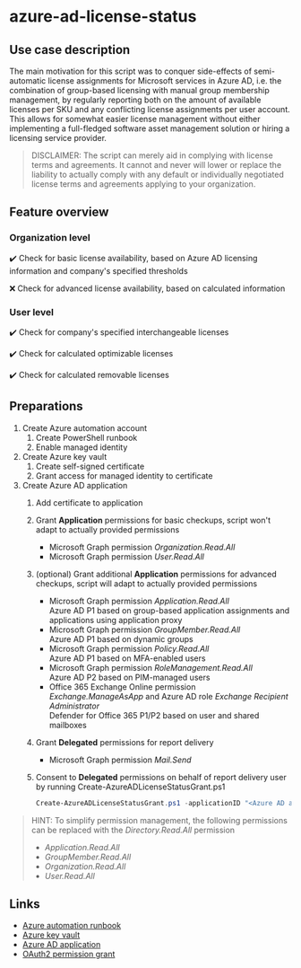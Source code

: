 # azure-ad-license-status

## Use case description

The main motivation for this script was to conquer side-effects of semi-automatic license assignments for Microsoft services in Azure AD, i.e. the combination of group-based licensing with manual group membership management, by regularly reporting both on the amount of available licenses per SKU and any conflicting license assignments per user account. This allows for somewhat easier license management without either implementing a full-fledged software asset management solution or hiring a licensing service provider.

> DISCLAIMER: The script can merely aid in complying with license terms and agreements. It cannot and never will lower or replace the liability to actually comply with any default or individually negotiated license terms and agreements applying to your organization.

## Feature overview

### Organization level

:heavy_check_mark: Check for basic license availability, based on Azure AD licensing information and company's specified thresholds

:x: Check for advanced license availability, based on calculated information

### User level

:heavy_check_mark: Check for company's specified interchangeable licenses

:heavy_check_mark: Check for calculated optimizable licenses

:heavy_check_mark: Check for calculated removable licenses

## Preparations

1. Create Azure automation account
   1. Create PowerShell runbook
   2. Enable managed identity
2. Create Azure key vault
   1. Create self-signed certificate
   2. Grant access for managed identity to certificate
3. Create Azure AD application
   1. Add certificate to application
   2. Grant **Application** permissions for basic checkups, script won't adapt to actually provided permissions
      - Microsoft Graph permission _Organization.Read.All_
      - Microsoft Graph permission _User.Read.All_
   3. (optional) Grant additional **Application** permissions for advanced checkups, script will adapt to actually provided permissions
      - Microsoft Graph permission _Application.Read.All_  
        Azure AD P1 based on group-based application assignments and applications using application proxy
      - Microsoft Graph permission _GroupMember.Read.All_  
        Azure AD P1 based on dynamic groups
      - Microsoft Graph permission _Policy.Read.All_  
        Azure AD P1 based on MFA-enabled users
      - Microsoft Graph permission _RoleManagement.Read.All_  
        Azure AD P2 based on PIM-managed users
      - Office 365 Exchange Online permission _Exchange.ManageAsApp_ and Azure AD role _Exchange Recipient Administrator_  
        Defender for Office 365 P1/P2 based on user and shared mailboxes
   4. Grant **Delegated** permissions for report delivery
      - Microsoft Graph permission _Mail.Send_
   5. Consent to **Delegated** permissions on behalf of report delivery user by running Create-AzureADLicenseStatusGrant.ps1

      ```powershell
      Create-AzureADLicenseStatusGrant.ps1 -applicationID "<Azure AD application's ID>" -senderAddress "<Report delivery user's email address>"
      ```

> HINT: To simplify permission management, the following permissions can be replaced with the _Directory.Read.All_ permission
>
>- _Application.Read.All_
>- _GroupMember.Read.All_
>- _Organization.Read.All_
>- _User.Read.All_

## Links

- [Azure automation runbook](https://docs.microsoft.com/azure/automation/quickstarts/create-account-portal)
- [Azure key vault](https://docs.microsoft.com/azure/key-vault/general/quick-create-portal)
- [Azure AD application](https://docs.microsoft.com/azure/active-directory/develop/quickstart-register-app)
- [OAuth2 permission grant](https://learn.microsoft.com/graph/api/oauth2permissiongrant-post)
